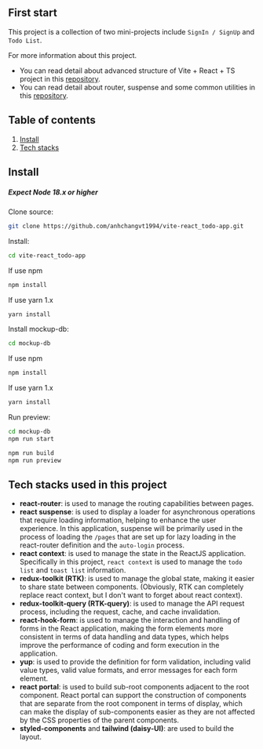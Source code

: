 ## First start

This project is a collection of two mini-projects include `SignIn / SignUp` and `Todo List`.

For more information about this project.

- You can read detail about advanced structure of Vite + React + TS project in this [repository](https://github.com/anhchangvt1994/vite-project--template-react-ts).
- You can read detail about router, suspense and some common utilities in this [repository](https://github.com/anhchangvt1994/vite-project--template-react-ts__react-router).

## Table of contents

1. [Install](#install)
2. [Tech stacks](#tech-stacks)

<h2 id="install">Install</h2>

##### Expect Node 18.x or higher

Clone source:

```bash
git clone https://github.com/anhchangvt1994/vite-react_todo-app.git
```

Install:

```bash
cd vite-react_todo-app
```

If use npm

```bash
npm install
```

If use yarn 1.x

```bash
yarn install
```

Install mockup-db:

```bash
cd mockup-db
```

If use npm

```bash
npm install
```

If use yarn 1.x

```bash
yarn install
```

Run preview:

```bash
cd mockup-db
npm run start
```

```bash
npm run build
npm run preview
```

<h2 id="tech-stacks">Tech stacks used in this project</h2>

- **react-router**: is used to manage the routing capabilities between pages.
- **react suspense**: is used to display a loader for asynchronous operations that require loading information, helping to enhance the user experience. In this application, suspense will be primarily used in the process of loading the `/pages` that are set up for lazy loading in the react-router definition and the `auto-login` process.
- **react context**: is used to manage the state in the ReactJS application. Specifically in this project, `react context` is used to manage the `todo list` and `toast list` information.
- **redux-toolkit (RTK)**: is used to manage the global state, making it easier to share state between components. (Obviously, RTK can completely replace react context, but I don't want to forget about react context).
- **redux-toolkit-query (RTK-query)**: is used to manage the API request process, including the request, cache, and cache invalidation.
- **react-hook-form**: is used to manage the interaction and handling of forms in the React application, making the form elements more consistent in terms of data handling and data types, which helps improve the performance of coding and form execution in the application.
- **yup**: is used to provide the definition for form validation, including valid value types, valid value formats, and error messages for each form element.
- **react portal**: is used to build sub-root components adjacent to the root component. React portal can support the construction of components that are separate from the root component in terms of display, which can make the display of sub-components easier as they are not affected by the CSS properties of the parent components.
- **styled-components** and **tailwind (daisy-UI)**: are used to build the layout.
